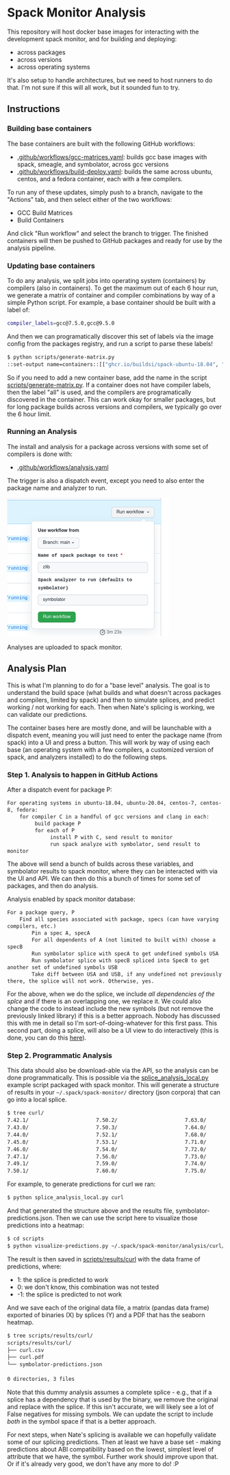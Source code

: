 # Spack Monitor Analysis

This repository will host docker base images for interacting with the development
spack monitor, and for building and deploying:

 - across packages
 - across versions
 - across operating systems
 
It's also setup to handle architectures, but we need to host runners to do that.
I'm not sure if this will all work, but it sounded fun to try.

## Instructions

### Building base containers

The base containers are built with the following GitHub workflows:

 - [.github/workflows/gcc-matrices.yaml](.github/workflows/gcc-matrices.yaml): builds gcc base images with spack, smeagle, and symbolator, across gcc versions
 - [.github/workflows/build-deploy.yaml](.github/workflows/build-deploy.yaml): builds the same across ubuntu, centos, and a fedora container, each with a few compilers.
 
To run any of these updates, simply push to a branch, navigate to the "Actions" tab, and then select either of the two workflows:

 - GCC Build Matrices
 - Build Containers
 

And click "Run workflow" and select the branch to trigger. The finished containers will then be pushed to GitHub packages and ready
for use by the analysis pipeline.

### Updating base containers

To do any analysis, we split jobs into operating system (containers) by compilers (also in containers). To get the maximum out of each 6 hour run, we generate a matrix of container and compiler combinations by way of a simple Python script. For example, a base container should be built with a label of:

```bash
compiler_labels=gcc@7.5.0,gcc@9.5.0
```

And then we can programatically discover this set of labels via the image config from the packages registry, and run a script
to parse these labels!

```bash
$ python scripts/generate-matrix.py 
::set-output name=containers::[["ghcr.io/buildsi/spack-ubuntu-18.04", "all"], ["ghcr.io/buildsi/spack-ubuntu-20.04", "all"], ["ghcr.io/buildsi/spack-centos-7", "all"], ["ghcr.io/buildsi/spack-centos-8", "all"], ["ghcr.io/buildsi/spack-fedora", "all"], ["ghcr.io/buildsi/ubuntu:gcc-8.1.0", "all"], ["ghcr.io/buildsi/ubuntu:gcc-7.3.0", "all"], ["ghcr.io/buildsi/ubuntu:gcc-9.4.0", "all"], ["ghcr.io/buildsi/ubuntu:gcc-11.2.0", "all"], ["ghcr.io/buildsi/ubuntu:gcc-4.9.4", "all"], ["ghcr.io/buildsi/ubuntu:gcc-10.3.0", "all"]]
```

So if you need to add a new container base, add the name in the script [scripts/generate-matrix.py](scripts/generate-matrix.py).
If a container does not have compiler labels, then the label "all" is used, and the compilers are programatically discovered in the container.
This can work okay for smaller packages, but for long package builds across versions and compilers, we typically go over the 6 hour limit.

### Running an Analysis

The install and analysis for a package across versions with some set of compilers is done with:

 - [.github/workflows/analysis.yaml](.github/workflows/analysis.yaml) 

The trigger is also a dispatch event, except you need to also enter the package name and analyzer to run.

![img/analysis.png](img/analysis.png)

Analyses are uploaded to spack monitor.

## Analysis Plan

This is what I'm planning to do for a "base level" analysis. The goal is to understand the build space (what builds and what doesn't across packages and compilers, limited by spack) and then to simulate splices, and predict working / not working for each. Then when Nate's splicing
is working, we can validate our predictions.

The container bases here are mostly done, and will be launchable with a dispatch event,
meaning you will just need to enter the package name (from spack) into a UI and press a button.
This will work by way of using each base (an operating system with a few compilers, a customized
version of spack, and analyzers installed) to do the following steps.

### Step 1. Analysis to happen in GitHub Actions

After a dispatch event for package P:

```
For operating systems in ubuntu-18.04, ubuntu-20.04, centos-7, centos-8, fedora:
    for compiler C in a handful of gcc versions and clang in each:
         build package P
         for each of P
              install P with C, send result to monitor
              run spack analyze with symbolator, send result to monitor
```

The above will send a bunch of builds across these variables, and symbolator results
to spack monitor, where they can be interacted with via the UI and API.
We can then do this a bunch of times for some set of packages, and then do analysis.

Analysis enabled by spack monitor database:

```
For a package query, P
    Find all species associated with package, specs (can have varying compilers, etc.)
        Pin a spec A, specA
        For all dependents of A (not limited to built with) choose a specB
        Run symbolator splice with specA to get undefined symbols USA
        Run symbolator splice with specB spliced into SpecB to get another set of undefined symbols USB
        Take diff between USA and USB, if any undefined not previously there, the splice will not work. Otherwise, yes.
```

For the above, when we do the splice, we include *all dependencies of the splce* and if there is an overlapping one, we replace it.
We could also change the code to instead include the new symbols (but not remove the previously linked library) if this is a better approach.
Nobody has discussed this with me in detail so I'm sort-of-doing-whatever for this first pass.
This second part, doing a splice, will also be a UI view to do interactively (this is done, you can do this [here](https://builds.spack.io/analysis/symbols/)).

### Step 2. Programmatic Analysis

This data should also be download-able via the API, so the analysis can be done programmatically.
This is possible via the [splice_analysis_local.py](https://github.com/spack/spack-monitor/blob/main/script/api-examples/splice_analysis_local.py) example script packaged with spack monitor. This will generate a structure of results in
your `~/.spack/spack-monitor/` directory (json corpora) that can go into a local splice.

```bash
$ tree curl/
7.42.1/                      7.50.2/                      7.63.0/                      7.76.0/
7.43.0/                      7.50.3/                      7.64.0/                      7.76.1/
7.44.0/                      7.52.1/                      7.68.0/                      7.77.0/
7.45.0/                      7.53.1/                      7.71.0/                      7.78.0/
7.46.0/                      7.54.0/                      7.72.0/                      7.79.0/
7.47.1/                      7.56.0/                      7.73.0/                      symbolator-predictions.json
7.49.1/                      7.59.0/                      7.74.0/                      
7.50.1/                      7.60.0/                      7.75.0/                     
```

For example, to generate predictions for curl we ran:

```bash
$ python splice_analysis_local.py curl
```

And that generated the structure above and the results file, symbolator-predictions.json. Then we can use
the script here to visualize those predictions into a heatmap:

```bash
$ cd scripts
$ python visualize-predictions.py ~/.spack/spack-monitor/analysis/curl/symbolator-predictions.json
```

The result is then saved in [scripts/results/curl](scripts/results/curl) with the data frame of predictions, where:

 - 1: the splice is predicted to work
 - 0: we don't know, this combination was not tested
 - -1: the splice is predicted to not work

And we save each of the original data file, a matrix (pandas data frame) exported of binaries (X) by splices (Y)
and a PDF that has the seaborn heatmap.

```bash
$ tree scripts/results/curl/
scripts/results/curl/
├── curl.csv
├── curl.pdf
└── symbolator-predictions.json

0 directories, 3 files
```

Note that this dummy analysis assumes a complete splice - e.g., that if a splice has a dependency that is used by the binary, we remove the original and replace with the splice. If this isn't accurate, we will likely see a lot of False
negatives for missing symbols. We can update the script to include *both* in the symbol space if that is a better approach.

For next steps, when Nate's splicing is available we can hopefully validate some of our splicing predictions. Then
at least we have a base set - making predictions about ABI compatibility based on the lowest, simplest
level of attribute that we have, the symbol. Further work should improve upon that. Or if it's already
very good, we don't have any more to do! :P
